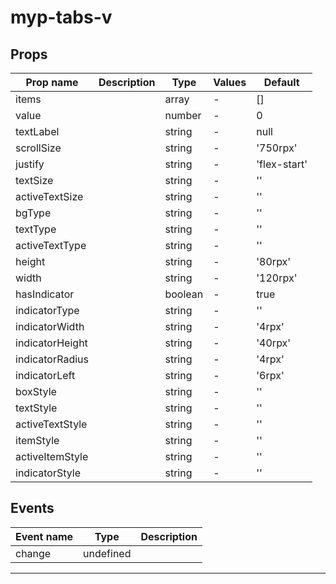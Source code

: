 # myp-tabs-v

## Props

| Prop name       | Description | Type    | Values | Default      |
| --------------- | ----------- | ------- | ------ | ------------ |
| items           |             | array   | -      | []           |
| value           |             | number  | -      | 0            |
| textLabel       |             | string  | -      | null         |
| scrollSize      |             | string  | -      | '750rpx'     |
| justify         |             | string  | -      | 'flex-start' |
| textSize        |             | string  | -      | ''           |
| activeTextSize  |             | string  | -      | ''           |
| bgType          |             | string  | -      | ''           |
| textType        |             | string  | -      | ''           |
| activeTextType  |             | string  | -      | ''           |
| height          |             | string  | -      | '80rpx'      |
| width           |             | string  | -      | '120rpx'     |
| hasIndicator    |             | boolean | -      | true         |
| indicatorType   |             | string  | -      | ''           |
| indicatorWidth  |             | string  | -      | '4rpx'       |
| indicatorHeight |             | string  | -      | '40rpx'      |
| indicatorRadius |             | string  | -      | '4rpx'       |
| indicatorLeft   |             | string  | -      | '6rpx'       |
| boxStyle        |             | string  | -      | ''           |
| textStyle       |             | string  | -      | ''           |
| activeTextStyle |             | string  | -      | ''           |
| itemStyle       |             | string  | -      | ''           |
| activeItemStyle |             | string  | -      | ''           |
| indicatorStyle  |             | string  | -      | ''           |

## Events

| Event name | Type      | Description |
| ---------- | --------- | ----------- |
| change     | undefined |

---
